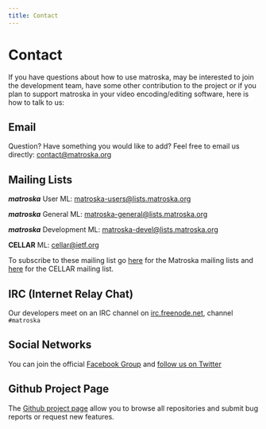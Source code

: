 ```yaml
---
title: Contact
---
```

# Contact

If you have questions about how to use matroska, may be interested to
join the development team, have some other contribution to the project
or if you plan to support matroska in your video encoding/editing
software, here is how to talk to us:

## Email

Question? Have something you would like to add? Feel free to email us
directly: contact@matroska.org

## Mailing Lists

***matroska*** User ML: <matroska-users@lists.matroska.org>

***matroska*** General ML: <matroska-general@lists.matroska.org>

***matroska*** Development ML: <matroska-devel@lists.matroska.org>

**CELLAR** ML: <cellar@ietf.org>

To subscribe to these mailing list go
[here](https://lists.matroska.org/cgi-bin/mailman/listinfo) for the
Matroska mailing lists and
[here](https://www.ietf.org/mailman/listinfo/cellar) for the CELLAR
mailing list.

## IRC (Internet Relay Chat)

Our developers meet on an IRC channel on
[irc.freenode.net](irc://irc.freenode.net:6667/matroska), channel
`#matroska`

## Social Networks

You can join the official [Facebook
Group](http://www.facebook.com/pages/Matroska-mkv/68432982068) and
[follow us on Twitter](http://twitter.com/MatroskaOrg)

## Github Project Page

The [Github project page](https://github.com/Matroska-Org/) allow you
to browse all repositories and submit bug reports or request new
features.
